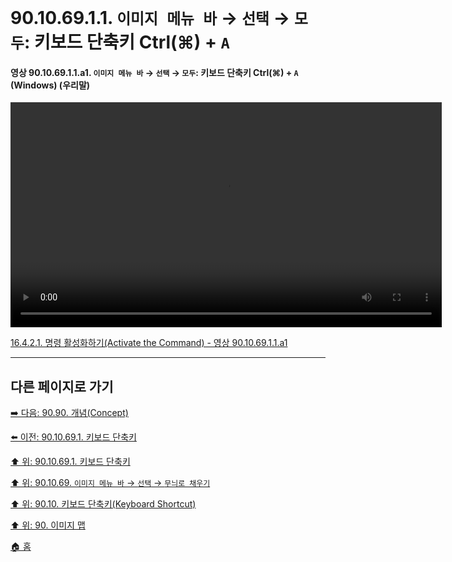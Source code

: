 # 90.10.69.1.1. `이미지 메뉴 바` → `선택` → `모두`: 키보드 단축키 Ctrl(⌘) + `A`

<a id="90-10-69-01-01-a1"></a>

#### 영상 90.10.69.1.1.a1. `이미지 메뉴 바` → `선택` → `모두`: 키보드 단축키 Ctrl(⌘) + `A` (Windows) (우리말)
<video controls="controls" width="690" height="360" src="https://github.com/user-attachments/assets/a9ea70a5-93e2-4131-af1a-156ccac5b25c"></video>

[16.4.2.1. 명령 활성화하기(Activate the Command) - 영상 90.10.69.1.1.a1](./16-04-02-01-activate_the_command.md#90-10-69-01-01-a1)

***

## 다른 페이지로 가기

[➡️ 다음: 90.90. 개념(Concept)](./90-90-00-concept.md)

[⬅️ 이전: 90.10.69.1. 키보드 단축키](./90-10-69-01-00-keyboard_shortcut.md)

[⬆️ 위: 90.10.69.1. 키보드 단축키](./90-10-69-01-00-keyboard_shortcut.md)

[⬆️ 위: 90.10.69. `이미지 메뉴 바` → `선택` → `무늬로 채우기`](./90-10-69-00-menu_select_all.md)

[⬆️ 위: 90.10. 키보드 단축키(Keyboard Shortcut)](./90-10-00-keyboard_shortcut.md)

[⬆️ 위: 90. 이미지 맵](./90-00-image-map.md)

[🏠 홈](./00-home.md)